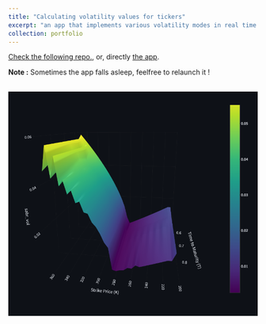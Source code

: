 ```yaml
---
title: "Calculating volatility values for tickers"
excerpt: "an app that implements various volatility modes in real time : SSVI, SABR, IV."
collection: portfolio
---
```


[Check the following repo.](https://github.com/Raihaen/Volatility-Web-App), or, directly [the app](https://vol-webapp-rey.streamlit.app/).

**Note :** Sometimes the app falls asleep, feelfree to relaunch it !


<br/><img src='/images/IV.png'>